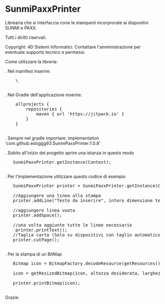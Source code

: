 # SunmiPaxxPrinter

Librearia che si interfaccia cone le stampanti incorprorate ai dispositivi SUNMI e PAXX.

Tutti i diritti riservati.

Copyright: 4D Sistemi Informatici. Contattare l'amministrazione per eventuale supporto tecnico e permessi.

Come utilizzare la libreria:

. Nel manifest inserire:
<br>
<pre>
    \<uses-permission android:name="com.pax.permission.PRINTER" /\>
	</pre>

. Nel Gradle dell'applicazione inserire:
<br>
<pre>
    allprojects {  
        repositories {  
            maven { url 'https://jitpack.io' }  
        }  
    }  
	</pre>

. Sempre nel gradle importare:
    implementation 'com.github.edoggg93:SunmiPaxxPrinter:1.0.8'  

.  Subito all'inizio del progetto aprire una istanza in questo modo
 
  <pre>
   SunmiPaxxPrinter.getInstance(Context);
	</pre>
	
.  Per l'implementazione utilizzare questo codice di esempio

<pre>
   SunmiPaxxPrinter printer = SunmiPaxxPrinter.getInstance(Context);
   
   //Aggiungere una linea alla stampa
   printer.addLine("Testo da inserire", intero dimensione testo, SunmiPaxxPrinter.PrinterAlignement.CENTER (enumerazione allineamento testo), SunmiPaxxPrinter.PrinterStyle.BOLD (stile del testo));
   
   //aggiungere linea vuota
   printer.addSpace();
   
   //una volta aggiunte tutte le linee necessarie
    printer.printText();
   //Taglia carta (Solo su dispositivi con taglio automatico)
   printer.cutPage();                   
	</pre>
	
.  Per la stampa di un BitMap

<pre>
   Bitmap icon = BitmapFactory.decodeResource(getResources(), Riferimento al bitmap);

   icon = getResizedBitmap(icon, altezza desiderata, larghezza desiderata);

   printer.printBitmap(icon);               
	</pre>
  
Grazie.  
